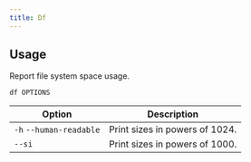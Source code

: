 ```yaml
---
title: Df
---
```


## Usage

Report file system space usage.

```shell
df OPTIONS
```

| Option | Description |
| --- | --- |
| `-h` `--human-readable` | Print sizes in powers of 1024. |
| `--si` | Print sizes in powers of 1000. |
